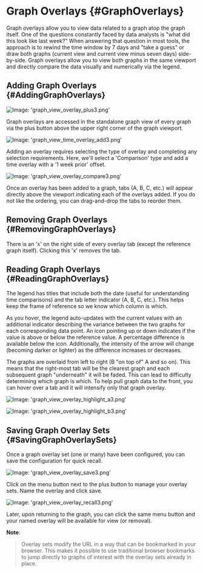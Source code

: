 # Graph Overlays {#GraphOverlays}
Graph overlays allow you to view data related to a graph atop the graph itself.  One of the questions constantly faced by data analysts is "what did this look like last week?"  When answering that question in most tools, the approach is to rewind the time window by 7 days and "take a guess" or draw both graphs (current view and current view minus seven days) side-by-side. Graph overlays allow you to view both graphs in the same viewport and directly compare the data visually and numerically via the legend.


## Adding Graph Overlays {#AddingGraphOverlays}

![Image: 'graph_view_overlay_plus3.png'](/images/circonus/graph_view_overlay_plus3.png)

Graph overlays are accessed in the standalone graph view of every graph via the plus button above the upper right corner of the graph viewport.

![Image: 'graph_view_time_overlay_add3.png'](/images/circonus/graph_view_time_overlay_add3.png)

Adding an overlay requires selecting the type of overlay and completing any selection requirements.  Here, we'll select a 'Comparison' type and add a time overlay with a '1 week prior' offset.

![Image: 'graph_view_overlay_compare3.png'](/images/circonus/graph_view_overlay_compare3.png)

Once an overlay has been added to a graph, tabs (A, B, C, etc.) will appear directly above the viewport indicating each of the overlays added.  If you do not like the ordering, you can drag-and-drop the tabs to reorder them.


## Removing Graph Overlays {#RemovingGraphOverlays}

There is an 'x' on the right side of every overlay tab (except the reference graph itself).  Clicking this 'x' removes the tab.


## Reading Graph Overlays {#ReadingGraphOverlays}

The legend has titles that include both the date (useful for understanding time comparisons) and the tab letter indicator (A, B, C, etc.).  This helps keep the frame of reference so we know which column is which.

As you hover, the legend auto-updates with the current values with an additional indicator describing the variance between the two graphs for each corresponding data point. An icon pointing up or down indicates if the value is above or below the reference value. A percentage difference is available below the icon.  Additionally, the intensity of the arrow will change (becoming darker or lighter) as the difference increases or decreases.

The graphs are overlaid from left to right (B "on top of" A and so on).  This means that the right-most tab will be the clearest graph and each subsequent graph "underneath" it will be faded.  This can lead to difficulty determining which graph is which.  To help pull graph data to the front, you can hover over a tab and it will intensify only that graph overlay.

![Image: 'graph_view_overlay_highlight_a3.png'](/images/circonus/graph_view_overlay_highlight_a3.png)

![Image: 'graph_view_overlay_highlight_b3.png'](/images/circonus/graph_view_overlay_highlight_b3.png)


## Saving Graph Overlay Sets {#SavingGraphOverlaySets}

Once a graph overlay set (one or many) have been configured, you can save the configuration for quick recall.

![Image: 'graph_view_overlay_save3.png'](/images/circonus/graph_view_overlay_save3.png)

Click on the menu button next to the plus button to manage your overlay sets. Name the overlay and click save.

![Image: 'graph_view_overlay_recall3.png'](/images/circonus/graph_view_overlay_recall3.png)

Later, upon returning to the graph, you can click the same menu button and your named overlay will be available for view (or removal).

**Note**:
> Overlay sets modify the URL in a way that can be bookmarked in your browser.  This makes it possible to use traditional browser bookmarks to jump directly to graphs of interest with the overlay sets already in place.

